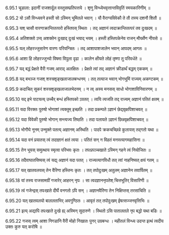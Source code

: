 6.95.1
चूडाला:
इदानीं राजशार्दूल वस्तुसम्प्रतिपत्तये ।
शृणु विन्ध्येभवृत्तान्तविवृतिं स्मयकारिणीम् ॥


6.95.2
यो ऽसौ विन्ध्यवने हस्ती सो ऽस्मिन् भूमितले भवान् ।
यौ वैराग्यविवेकौ ते तौ तस्य दशनौ शितौ ॥


6.95.3
यश् चासौ वारणाक्रान्तितत्परो हस्तिपस् स्थितः ।
तद् अज्ञानं त्वदाक्रान्तितत्परं तव दुःखदम् ॥


6.95.4
अतिशक्तो ऽप्य् अशक्तेन दुःखाद् दुःखं भयाद् भयम् ।
हस्ती हस्तिपकेनेव राजन् मौर्ख्येण नीयसे ॥


6.95.5
यल् लोहरज्जुसारेण वारणः परियन्त्रितः ।
तद् आशापाशजालेन भवान् आपदम् आगतः ॥


6.95.6
आशा हि लोहरज्जुभ्यो विषमा विपुला दृढा ।
कालेन क्षीयते लोहं तृष्णा तु परिवर्धते ॥


6.95.7
यद् बद्धं प्रेक्षते वैरी गजम् आराद् अलक्षितः ।
प्रेक्षते त्वां तद् अज्ञानं क्रीडार्थं बद्धम् एककम् ॥


6.95.8
यद् बभञ्ज गजश् शस्त्रशृङ्खलाजालबन्धनम् ।
तत् तत्याज भवान् भोगभूमिं राज्यम् अकण्टकम् ॥


6.95.9
कदाचित् सुकरं शस्त्रशृङ्खलाजालभेदनम् ।
न त्व् अस्य मनसस् साधो भोगाशाविनिवारणम् ॥


6.95.10
यद् इभे पाटयत्य् उच्चैर् बन्धं हस्तिपको ऽपतत् ।
त्वयि त्यजति तद् राज्यम् अज्ञानं पतितं क्षतम् ॥


6.95.11
यदा विरक्तः पुरुषो भोगाशां त्यक्तुम् इच्छति ।
तदा प्रकम्पते ऽज्ञानं छेद्यवृक्षपिशाचवत् ॥


6.95.12
यदा विवेकी पुरुषो भोगान् सन्त्यज्य तिष्ठति ।
तदा पलायते ऽज्ञानं छिन्नवृक्षपिशाचवत् ॥


6.95.13
भोगौघे नूनम् उन्मुक्ते पतत्य् अज्ञानम् अस्थिति ।
पादपे क्रकचच्छिन्ने कुलायस् तद्गतो यथा ॥


6.95.14
यदा वनं प्रयातस् त्वं तदाज्ञानं क्षतं त्वया ।
पतितं सन् न विहतं मनस्त्यागमहासिना ॥


6.95.15
तेन भूयस् समुत्थाय स्मृत्वा परिभवः कृतः ।
तपःप्रपञ्चखाते ऽस्मिन् गहने त्वं नियोजितः ॥


6.95.16
तदैवाघातयिष्यस् त्वं यद्य् अज्ञानं यदा पतत् ।
राज्यत्यागविधौ तत् त्वां नाहनिष्यत् क्षयं गतम् ॥


6.95.17
यत् खातवलयस् तेन वैरिणा हस्तिनः कृतः ।
तत् तपोदुःखम् अतुलम् अज्ञानेन तवार्पितम् ॥


6.95.18
यां तस्य राजसामग्रीं गजारेर् आहरन् नृपः ।
सा त्वदज्ञाननृपतेश् चित्तभूतिर् विसारिणी ॥


6.95.19
त्वं गजेन्द्रस् तपःखाते दीर्घे वनगतो ऽपि सन् ।
अज्ञानवैरिणा तेन निक्षिप्तस् तरसाचिति ॥


6.95.20
यत् खातवलयो बाललताभिर् अवगुण्ठितः ।
आवृतं तत् तपोदुःखम् ईषत्सज्जनवृत्तिभिः ॥


6.95.21
इत्य् अद्यापि तपःखाते दुःखे ह्य् अस्मिन् सुदारुणे ।
स्थितो ऽसि पातालतले नृप बद्धो यथा बडिः ॥


6.95.22
गजस् त्वम् आशा निगडानि वैरी मोहो निखातः पुनर् उग्रबन्धः ।
महीतलं विन्ध्य उदन्त इत्थं त्वदीय उक्तः कुरु यत् करोषि ॥

